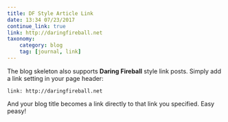 ```yaml
---
title: DF Style Article Link
date: 13:34 07/23/2017
continue_link: true
link: http://daringfireball.net
taxonomy:
    category: blog
    tag: [journal, link]
---
```


The blog skeleton also supports **Daring Fireball** style link posts.  Simply add a link setting in your page header:

```
link: http://daringfireball.net
```

And your blog title becomes a link directly to that link you specified. Easy peasy!

